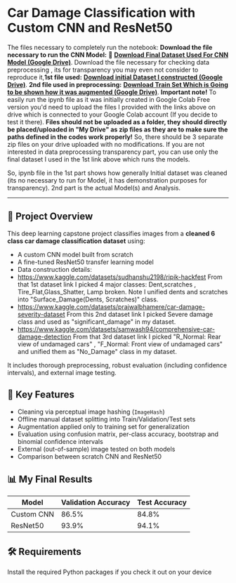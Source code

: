 
# Car Damage Classification with Custom CNN and ResNet50
The files necessary to completely run the notebook:
**Download the file necessary to run the CNN Model:**
🔗 **[Download Final Dataset Used For CNN Model (Google Drive)](https://drive.google.com/file/d/1898L8prHBT9T8uW8jEIEEqsCF0PQhd6T/view?usp=drive_link)**. 
Download the file necessary for checking data preprocessing , its for transparency you may even not consider to reproduce it,**1st file used:**
**[Download initial Dataset I constructed (Google Drive)](https://drive.google.com/file/d/1WoaTT2RAeIpiiaOwghFmpRi6lbtu-P-Y/view?usp=drive_link)**. 
**2nd file used in preprocessing:**
**[Download Train Set Which is Going to be shown how it was augmented (Google Drive)](https://drive.google.com/file/d/1MJy9WBvSyDxwd0j72zPs9Mhqi3lBcjrv/view?usp=drive_link)**. 
**Important note!** To easily run the ipynb file as it was initially created in Google Colab Free version you'd need to upload the files I provided with the links above on drive which is connected to your Google Colab account (If you decide to test it there). **Files should not be uploaded as a folder, they should directly be placed/uploaded in "My Drive" as zip files as they are to make sure the paths defined in the codes work properly!** So, there should be 3 separate zip files on your drive uploaded with no modifications. If you are not interested in data preprocessing transparency part, you can use only the final dataset I used in the 1st link above which runs the models. 

So, ipynb file in the 1st part shows how generally Initial dataset was cleaned (its no necessary to run for Model, it has demonstration purposes for transparency). 2nd part is the actual Model(s) and Analysis. 

---

## 📌 Project Overview 
This deep learning capstone project classifies images from a **cleaned 6 class car damage classification dataset** using:
- A custom CNN model built from scratch
- A fine-tuned ResNet50 transfer learning model
- Data construction details:
- https://www.kaggle.com/datasets/sudhanshu2198/ripik-hackfest 
From that 1st dataset link I picked 4 major classes: Dent,scratches , Tire_Flat,Glass_Shatter, Lamp broken. Note I unified dents and scratches into "Surface_Damage(Dents, Scratches)" class.
- https://www.kaggle.com/datasets/prajwalbhamere/car-damage-severity-dataset
From this 2nd dataset link I picked Severe damage class and used as "significant_damage" in my dataset.
- https://www.kaggle.com/datasets/samwash94/comprehensive-car-damage-detection
From that 3rd dataset link I picked "R_Normal: Rear view of undamaged cars" , "F_Normal: Front view of undamaged cars" and unified them as "No_Damage" class in my dataset. 

It includes thorough preprocessing, robust evaluation (including confidence intervals), and external image testing.

## 🧠 Key Features
- Cleaning via perceptual image hashing (`ImageHash`)
- Offline manual dataset splitting into Train/Validation/Test sets
- Augmentation applied only to training set for generalization
- Evaluation using confusion matrix, per-class accuracy, bootstrap and binomial confidence intervals
- External (out-of-sample) image tested on both models
- Comparison between scratch CNN and ResNet50

## 📊 My Final Results
| Model        | Validation Accuracy | Test Accuracy |
|--------------|---------------------|----------------|
| Custom CNN   | 86.5%                | 84.8%          |
| ResNet50     | 93.9%                | 94.1%          |

## 🛠️ Requirements
Install the required Python packages if you check it out on your device
